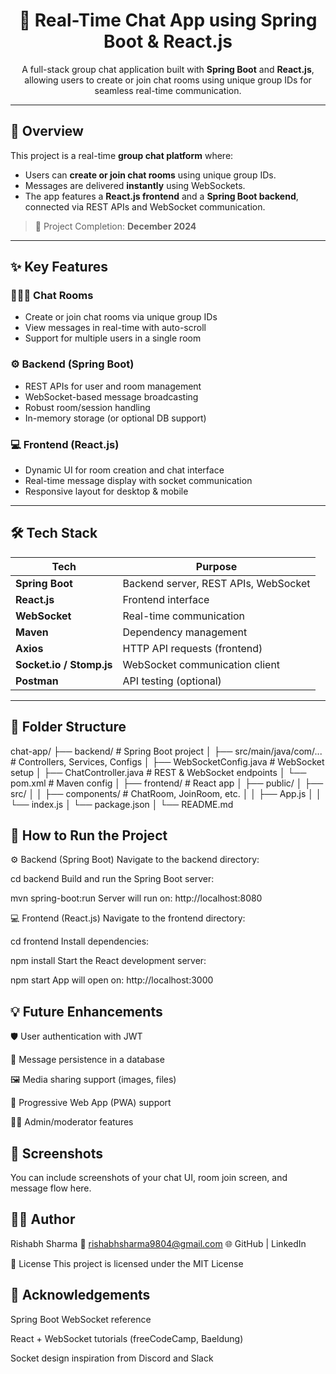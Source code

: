 <h1 align="center">💬 Real-Time Chat App using Spring Boot & React.js</h1>

<p align="center">
  A full-stack group chat application built with <strong>Spring Boot</strong> and <strong>React.js</strong>, allowing users to create or join chat rooms using unique group IDs for seamless real-time communication.
</p>

---

## 🚀 Overview

This project is a real-time **group chat platform** where:

- Users can **create or join chat rooms** using unique group IDs.
- Messages are delivered **instantly** using WebSockets.
- The app features a **React.js frontend** and a **Spring Boot backend**, connected via REST APIs and WebSocket communication.

> 📅 Project Completion: **December 2024**

---

## ✨ Key Features

### 🧑‍🤝‍🧑 Chat Rooms
- Create or join chat rooms via unique group IDs
- View messages in real-time with auto-scroll
- Support for multiple users in a single room

### ⚙️ Backend (Spring Boot)
- REST APIs for user and room management
- WebSocket-based message broadcasting
- Robust room/session handling
- In-memory storage (or optional DB support)

### 💻 Frontend (React.js)
- Dynamic UI for room creation and chat interface
- Real-time message display with socket communication
- Responsive layout for desktop & mobile

---

## 🛠️ Tech Stack

| Tech           | Purpose                    |
|----------------|----------------------------|
| **Spring Boot**| Backend server, REST APIs, WebSocket |
| **React.js**   | Frontend interface          |
| **WebSocket**  | Real-time communication     |
| **Maven**      | Dependency management       |
| **Axios**      | HTTP API requests (frontend)|
| **Socket.io / Stomp.js** | WebSocket communication client |
| **Postman**    | API testing (optional)      |

---

## 📂 Folder Structure

chat-app/
├── backend/                    # Spring Boot project
│   ├── src/main/java/com/...  # Controllers, Services, Configs
│   ├── WebSocketConfig.java   # WebSocket setup
│   ├── ChatController.java    # REST & WebSocket endpoints
│   └── pom.xml                # Maven config
│
├── frontend/                  # React app
│   ├── public/
│   ├── src/
│   │   ├── components/        # ChatRoom, JoinRoom, etc.
│   │   ├── App.js
│   │   └── index.js
│   └── package.json
│
└── README.md


## 🧪 How to Run the Project
⚙️ Backend (Spring Boot)
Navigate to the backend directory:

cd backend
Build and run the Spring Boot server:

mvn spring-boot:run
Server will run on: http://localhost:8080

💻 Frontend (React.js)
Navigate to the frontend directory:

cd frontend
Install dependencies:

npm install
Start the React development server:

npm start
App will open on: http://localhost:3000

## 💡 Future Enhancements
🛡️ User authentication with JWT

💬 Message persistence in a database

🖼️ Media sharing support (images, files)

📱 Progressive Web App (PWA) support

👨‍💼 Admin/moderator features

## 📸 Screenshots
You can include screenshots of your chat UI, room join screen, and message flow here.

## 🧑‍💻 Author
Rishabh Sharma
📧 rishabhsharma9804@gmail.com
🌐 GitHub | LinkedIn

📄 License
This project is licensed under the MIT License

## 🙌 Acknowledgements
Spring Boot WebSocket reference

React + WebSocket tutorials (freeCodeCamp, Baeldung)

Socket design inspiration from Discord and Slack
